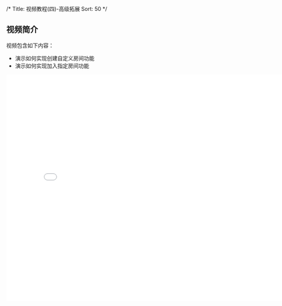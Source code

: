 /*
Title: 视频教程(四)-高级拓展
Sort: 50
*/
## 视频简介

视频包含如下内容：

- 演示如何实现创建自定义房间功能
- 演示如何实现加入指定房间功能

<div style="text-align: center">

<iframe style="width: 800px;height: 600px;" src="//player.bilibili.com/player.html?aid=22031839&cid=36414808&page=4" scrolling="no" border="0" frameborder="no" framespacing="0" allowfullscreen="true"> </iframe>

</div>